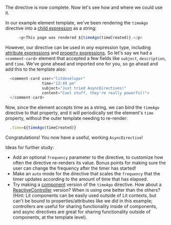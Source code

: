 The directive is now complete. Now let's see how and where we could use it.

In our example element template, we've been rendering the `timeAgo` directive
into a [child expression](/docs/templates/expressions/#child-expressions) as a
string:

```ts
      <p>This page was rendered ${timeAgo(timeCreated)}.</p>
```

However, our directive can be used in _any_ expression type, including
[attribute expressions](/docs/templates/expressions/#attribute-expressions) and
[property expressions](/docs/templates/expressions/#property-expressions). So
let's say we had a `<comment-card>` element that accepted a few fields like
`subject`, `description`, and `time`. We've gone ahead and imported one for you,
so go ahead and add this to the template also:

```ts
  <comment-card user="litdeveloper"
                time="12:49 pm"
                subject="Just tried AsyncDirectives!"
                content="Cool stuff, they're really powerful!">
  </comment-card>
```

Now, since the element accepts time as a string, we can bind the `timeAgo`
directive to that property, and it will periodically set the element's
`time` property, without the outer template needing to re-render:

```ts
  .time=${timeAgo(timeCreated)}
```

Congratulations! You now have a useful, working `AsyncDirective`!

Ideas for further study:
* Add an optional `frequency` parameter to the directive, to customize how
  often the directive re-renders its value. Bonus points for making sure the
  user can change the frequency after the timer has started!
* Make an `auto` mode for the directive that scales the `frequency` that the
  timer updates according to the amount of time that has elapsed.
* Try making a [component](/docs/components/overview/) version of the `timeAgo`
  directive. How about a [ReactiveController](/docs/composition/controllers/)
  version? When is using one better than the others?  (Hint: Lit components can
  be easily used outside of Lit contexts, but can't be bound to
  properties/attributes like we did in this example; controllers are useful for
  sharing functionality inside of components, and async directives are great for
  sharing functionality outside of components, at the template level).
